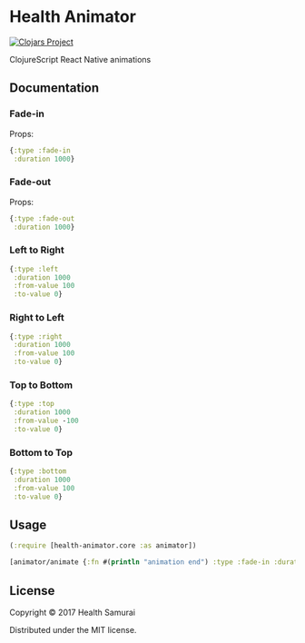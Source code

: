 # Health Animator

[![Clojars Project](https://img.shields.io/clojars/v/health-animator.svg)](https://clojars.org/health-animator)

ClojureScript React Native animations

## Documentation
### Fade-in
Props:
```clojure
{:type :fade-in
 :duration 1000}
```

### Fade-out
Props:
```clojure
{:type :fade-out
 :duration 1000}
```

### Left to Right
```clojure
{:type :left
 :duration 1000
 :from-value 100
 :to-value 0}
```

### Right to Left
```clojure
{:type :right
 :duration 1000
 :from-value 100
 :to-value 0}
```

### Top to Bottom
```clojure
{:type :top
 :duration 1000
 :from-value -100
 :to-value 0}
```

### Bottom to Top
```clojure
{:type :bottom
 :duration 1000
 :from-value 100
 :to-value 0}
```

## Usage
```clojure
(:require [health-animator.core :as animator])

[animator/animate {:fn #(println "animation end") :type :fade-in :duration 3000}]
```

## License

Copyright © 2017 Health Samurai

Distributed under the MIT license.
